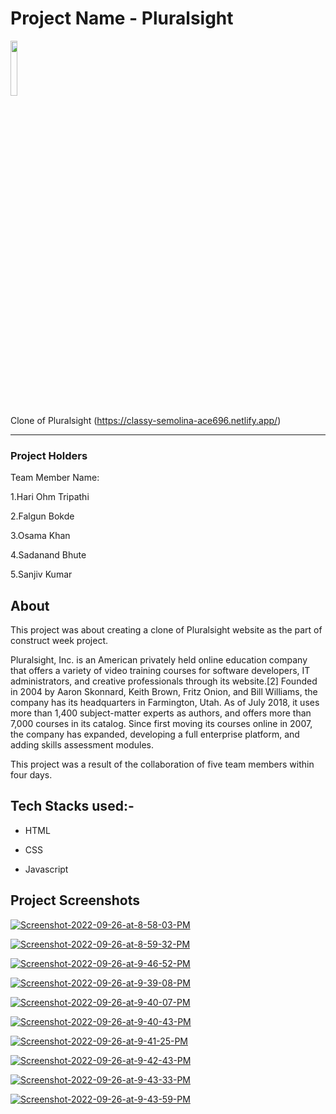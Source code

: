 
# Project Name - Pluralsight

<a href="#"><img width="15%" height="auto" src="https://www.pluralsight.com/content/dam/ps-nav-assets/pluralsight-company-white-logo.png"/></a>


Clone of Pluralsight (https://classy-semolina-ace696.netlify.app/)
 <hr>


### Project Holders

Team Member Name:

1.Hari Ohm Tripathi

2.Falgun Bokde

3.Osama Khan

4.Sadanand Bhute

5.Sanjiv Kumar

## About

This project was about creating a clone of  Pluralsight website as the part of construct week project. 

Pluralsight, Inc. is an American privately held online education company that offers a variety of video training courses for software developers, IT administrators, and creative professionals through its website.[2] Founded in 2004 by Aaron Skonnard, Keith Brown, Fritz Onion, and Bill Williams, the company has its headquarters in Farmington, Utah. As of July 2018, it uses more than 1,400 subject-matter experts as authors, and offers more than 7,000 courses in its catalog. Since first moving its courses online in 2007, the company has expanded, developing a full enterprise platform, and adding skills assessment modules.

This project was a result of the collaboration of five team members within four days.

## Tech Stacks used:- 

* HTML

* CSS

* Javascript


## Project Screenshots

<a href="https://ibb.co/xSwXwsf"><img src="https://i.ibb.co/hRrLrMZ/Screenshot-2022-09-26-at-8-58-03-PM.png" alt="Screenshot-2022-09-26-at-8-58-03-PM" border="0"></a>

<a href="https://ibb.co/LPp52wp"><img src="https://i.ibb.co/n0kC52k/Screenshot-2022-09-26-at-8-59-32-PM.png" alt="Screenshot-2022-09-26-at-8-59-32-PM" border="0"></a>

<a href="https://ibb.co/vHQrVTf"><img src="https://i.ibb.co/yXYMdZK/Screenshot-2022-09-26-at-9-46-52-PM.png" alt="Screenshot-2022-09-26-at-9-46-52-PM" border="0"></a>

<a href="https://ibb.co/nPTdM7m"><img src="https://i.ibb.co/wcTGhSg/Screenshot-2022-09-26-at-9-39-08-PM.png" alt="Screenshot-2022-09-26-at-9-39-08-PM" border="0"></a>


<a href="https://ibb.co/fvX60RF"><img src="https://i.ibb.co/L50jpwR/Screenshot-2022-09-26-at-9-40-07-PM.png" alt="Screenshot-2022-09-26-at-9-40-07-PM" border="0"></a>

<a href="https://ibb.co/NYcScCy"><img src="https://i.ibb.co/DK0p0WR/Screenshot-2022-09-26-at-9-40-43-PM.png" alt="Screenshot-2022-09-26-at-9-40-43-PM" border="0"></a>

<a href="https://ibb.co/JxYQ27Y"><img src="https://i.ibb.co/DGBpkCB/Screenshot-2022-09-26-at-9-41-25-PM.png" alt="Screenshot-2022-09-26-at-9-41-25-PM" border="0"></a>

<a href="https://ibb.co/1qqxxsV"><img src="https://i.ibb.co/T8855KX/Screenshot-2022-09-26-at-9-42-43-PM.png" alt="Screenshot-2022-09-26-at-9-42-43-PM" border="0"></a>

<a href="https://ibb.co/M8LFpxM"><img src="https://i.ibb.co/hXv3HJD/Screenshot-2022-09-26-at-9-43-33-PM.png" alt="Screenshot-2022-09-26-at-9-43-33-PM" border="0"></a>

<a href="https://ibb.co/yQJnPwB"><img src="https://i.ibb.co/hmvR9P1/Screenshot-2022-09-26-at-9-43-59-PM.png" alt="Screenshot-2022-09-26-at-9-43-59-PM" border="0"></a>




